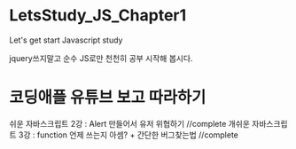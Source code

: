 # LetsStudy_JS_Chapter1
Let's get start Javascript study

jquery쓰지말고 순수 JS로만 천천히 공부 시작해 봅시다. 

# 코딩애플 유튜브 보고 따라하기
쉬운 자바스크립트 2강 : Alert 만들어서 유저 위협하기 //complete
개쉬운 자바스크립트 3강 : function 언제 쓰는지 아셈? + 간단한 버그찾는법 //complete